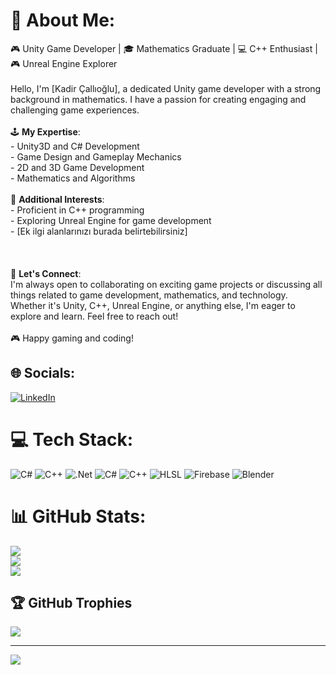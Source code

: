 # 💫 About Me:
🎮 Unity Game Developer | 🎓 Mathematics Graduate | 💻 C++ Enthusiast | 🎮 Unreal Engine Explorer<br><br>Hello, I'm [Kadir Çallıoğlu], a dedicated Unity game developer with a strong background in mathematics. I have a passion for creating engaging and challenging game experiences.<br><br>🕹️ **My Expertise**:<br>- Unity3D and C# Development<br>- Game Design and Gameplay Mechanics<br>- 2D and 3D Game Development<br>- Mathematics and Algorithms<br><br>💼 **Additional Interests**:<br>- Proficient in C++ programming<br>- Exploring Unreal Engine for game development<br>- [Ek ilgi alanlarınızı burada belirtebilirsiniz]<br><br><br><br>💬 **Let's Connect**:<br>I'm always open to collaborating on exciting game projects or discussing all things related to game development, mathematics, and technology. Whether it's Unity, C++, Unreal Engine, or anything else, I'm eager to explore and learn. Feel free to reach out!<br><br>🎮 Happy gaming and coding!<br>


## 🌐 Socials:
[![LinkedIn](https://img.shields.io/badge/LinkedIn-%230077B5.svg?logo=linkedin&logoColor=white)](https://linkedin.com/in/https://www.linkedin.com/in/kadircall%C4%B1o%C4%9Flu) 

# 💻 Tech Stack:
![C#](https://img.shields.io/badge/c%23-%23239120.svg?style=plastic&logo=c-sharp&logoColor=white) ![C++](https://img.shields.io/badge/c++-%2300599C.svg?style=plastic&logo=c%2B%2B&logoColor=white) ![.Net](https://img.shields.io/badge/.NET-5C2D91?style=plastic&logo=.net&logoColor=white) ![C#](https://img.shields.io/badge/c%23-%23239120.svg?style=plastic&logo=c-sharp&logoColor=white) ![C++](https://img.shields.io/badge/c++-%2300599C.svg?style=plastic&logo=c%2B%2B&logoColor=white) ![HLSL](https://img.shields.io/badge/OpenGL-%23FFFFFF.svg?style=plastic&logo=opengl) ![Firebase](https://img.shields.io/badge/Firebase-039BE5?style=plastic&logo=Firebase&logoColor=white) ![Blender](https://img.shields.io/badge/blender-%23F5792A.svg?style=plastic&logo=blender&logoColor=white)
# 📊 GitHub Stats:
![](https://github-readme-stats.vercel.app/api?username=Daretny&theme=tokyonight&hide_border=true&include_all_commits=false&count_private=true)<br/>
![](https://github-readme-streak-stats.herokuapp.com/?user=Daretny&theme=tokyonight&hide_border=true)<br/>
![](https://github-readme-stats.vercel.app/api/top-langs/?username=Daretny&theme=tokyonight&hide_border=true&include_all_commits=false&count_private=true&layout=compact)

## 🏆 GitHub Trophies
![](https://github-profile-trophy.vercel.app/?username=Daretny&theme=matrix&no-frame=true&no-bg=false&margin-w=4)

---
[![](https://visitcount.itsvg.in/api?id=Daretny&icon=1&color=4)](https://visitcount.itsvg.in)

<!-- Proudly created with GPRM ( https://gprm.itsvg.in ) -->
